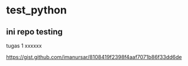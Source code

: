 # test_python

## ini repo testing

tugas 1
xxxxxx

https://gist.github.com/imanursar/8108419f2398f4aaf7071b86f33dd6de
